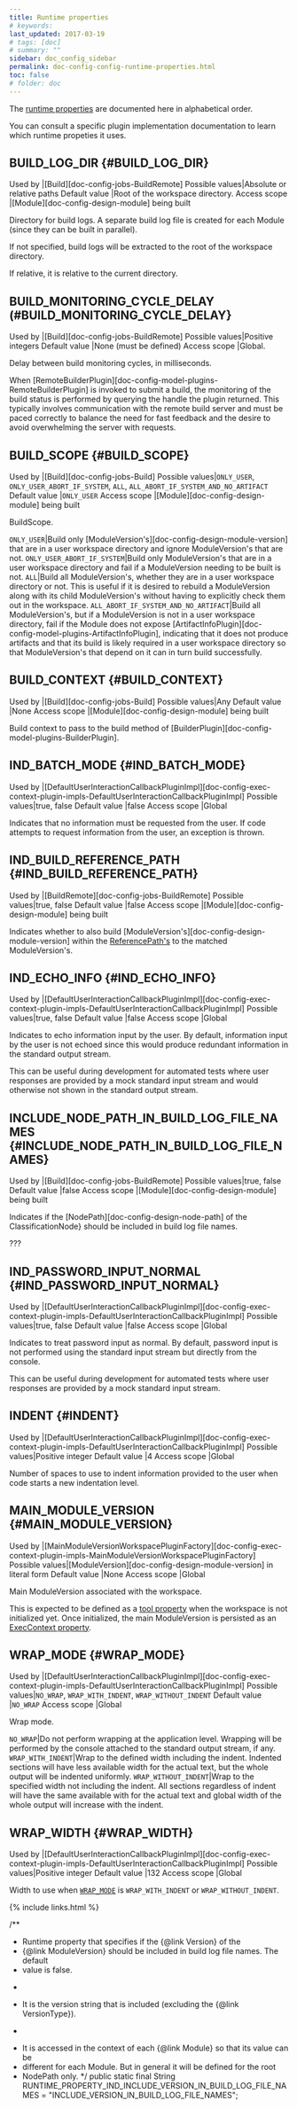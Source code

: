 ```yaml
---
title: Runtime properties
# keywords:
last_updated: 2017-03-19
# tags: [doc]
# summary: ""
sidebar: doc_config_sidebar
permalink: doc-config-config-runtime-properties.html
toc: false
# folder: doc
---
```


The [runtime properties](doc-config-design-properties.html#runtime-properties)
are documented here in alphabetical order.

You can consult a specific plugin implementation documentation to learn which
runtime propeties it uses. 

BUILD_LOG_DIR {#BUILD_LOG_DIR}
-------------

Used by        |[Build][doc-config-jobs-BuildRemote]
Possible values|Absolute or relative paths
Default value  |Root of the workspace directory.
Access scope   |[Module][doc-config-design-module] being built

Directory for build logs. A separate build log file is created for each Module
(since they can be built in parallel).

If not specified, build logs will be extracted to the root of the workspace
directory.

If relative, it is relative to the current directory.

BUILD_MONITORING_CYCLE_DELAY (#BUILD_MONITORING_CYCLE_DELAY}
----------------------------

Used by        |[Build][doc-config-jobs-BuildRemote]
Possible values|Positive integers
Default value  |None (must be defined)
Access scope   |Global.

Delay between build monitoring cycles, in milliseconds.

When [RemoteBuilderPlugin][doc-config-model-plugins-RemoteBuilderPlugin] is
invoked to submit a build, the monitoring of the build status is performed by
querying the handle the plugin returned. This typically involves communication
with the remote build server and must be paced correctly to balance the need
for fast feedback and the desire to avoid overwhelming the server with
requests.

BUILD_SCOPE {#BUILD_SCOPE}
-----------

Used by        |[Build][doc-config-jobs-Build]
Possible values|`ONLY_USER`, `ONLY_USER_ABORT_IF_SYSTEM`, `ALL`, `ALL_ABORT_IF_SYSTEM_AND_NO_ARTIFACT`
Default value  |`ONLY_USER`
Access scope   |[Module][doc-config-design-module] being built


BuildScope.

`ONLY_USER`|Build only [ModuleVersion's][doc-config-design-module-version] that are in a user workspace directory and ignore ModuleVersion's that are not.
`ONLY_USER_ABORT_IF_SYSTEM`|Build only ModuleVersion's that are in a user workspace directory and fail if a ModuleVersion needing to be built is not.
`ALL`|Build all ModuleVersion's, whether they are in a user workspace directory or not. This is useful if it is desired to rebuild a ModuleVersion along with its child ModuleVersion's without having to explicitly check them out in the workspace.
`ALL_ABORT_IF_SYSTEM_AND_NO_ARTIFACT`|Build all ModuleVersion's, but if a ModuleVersion is not in a user workspace directory, fail if the Module does not expose [ArtifactInfoPlugin][doc-config-model-plugins-ArtifactInfoPlugin], indicating that it does not produce artifacts and that its build is likely required in a user workspace directory so that ModuleVersion's that depend on it can in turn build successfully.

BUILD_CONTEXT {#BUILD_CONTEXT}
-------------

Used by        |[Build][doc-config-jobs-Build]
Possible values|Any
Default value  |None
Access scope   |[Module][doc-config-design-module] being built


Build context to pass to the build method of [BuilderPlugin][doc-config-model-plugins-BuilderPlugin].

IND_BATCH_MODE {#IND_BATCH_MODE}
--------------

Used by        |[DefaultUserInteractionCallbackPluginImpl][doc-config-exec-context-plugin-impls-DefaultUserInteractionCallbackPluginImpl]
Possible values|true, false
Default value  |false
Access scope   |Global

Indicates that no information must be requested from the user. If code attempts
to request information from the user, an exception is thrown.

IND_BUILD_REFERENCE_PATH {#IND_BUILD_REFERENCE_PATH}
------------------------

Used by        |[BuildRemote][doc-config-jobs-BuildRemote]
Possible values|true, false
Default value  |false
Access scope   |[Module][doc-config-design-module] being built

Indicates whether to also build
[ModuleVersion's][doc-config-design-module-version] within the
[ReferencePath's](doc-config-design-reference-path-matcher.html#ReferencePath)
to the matched ModuleVersion's.

IND_ECHO_INFO {#IND_ECHO_INFO}
-------------

Used by        |[DefaultUserInteractionCallbackPluginImpl][doc-config-exec-context-plugin-impls-DefaultUserInteractionCallbackPluginImpl]
Possible values|true, false
Default value  |false
Access scope   |Global

Indicates to echo information input by the user. By default, information input
by the user is not echoed since this would produce redundant information in the
standard output stream.

This can be useful during development for automated tests where user responses
are provided by a mock standard input stream and would otherwise not shown in
the standard output stream.

INCLUDE_NODE_PATH_IN_BUILD_LOG_FILE_NAMES {#INCLUDE_NODE_PATH_IN_BUILD_LOG_FILE_NAMES}
-----------------------------------------

Used by        |[Build][doc-config-jobs-BuildRemote]
Possible values|true, false
Default value  |false
Access scope   |[Module][doc-config-design-module] being built

Indicates if the [NodePath][doc-config-design-node-path] of the ClassificationNode} should be included in build log file names.





???





IND_PASSWORD_INPUT_NORMAL {#IND_PASSWORD_INPUT_NORMAL}
-------------------------

Used by        |[DefaultUserInteractionCallbackPluginImpl][doc-config-exec-context-plugin-impls-DefaultUserInteractionCallbackPluginImpl]
Possible values|true, false
Default value  |false
Access scope   |Global

Indicates to treat password input as normal. By default, password input is not
performed using the standard input stream but directly from the console.

This can be useful during development for automated tests where user responses
are provided by a mock standard input stream. 

INDENT {#INDENT}
------

Used by        |[DefaultUserInteractionCallbackPluginImpl][doc-config-exec-context-plugin-impls-DefaultUserInteractionCallbackPluginImpl]
Possible values|Positive integer
Default value  |4
Access scope   |Global

Number of spaces to use to indent information provided to the user when code
starts a new indentation level.

MAIN_MODULE_VERSION {#MAIN_MODULE_VERSION}
-------------------

Used by        |[MainModuleVersionWorkspacePluginFactory][doc-config-exec-context-plugin-impls-MainModuleVersionWorkspacePluginFactory]
Possible values|[ModuleVersion][doc-config-design-module-version] in literal form
Default value  |None 
Access scope   |Global

Main ModuleVersion associated with the workspace.

This is expected to be defined as a
[tool property](doc-config-design-properties.html#tool-properties) when the
workspace is not initialized yet. Once initialized, the main ModuleVersion is
persisted as an
[ExecContext property](doc-config-design-properties.html#exec-context-properties). 

WRAP_MODE {#WRAP_MODE}
---------

Used by        |[DefaultUserInteractionCallbackPluginImpl][doc-config-exec-context-plugin-impls-DefaultUserInteractionCallbackPluginImpl]
Possible values|`NO_WRAP`, `WRAP_WITH_INDENT`, `WRAP_WITHOUT_INDENT`
Default value  |`NO_WRAP`
Access scope   |Global

Wrap mode.

`NO_WRAP`|Do not perform wrapping at the application level. Wrapping will be performed by the console attached to the standard output stream, if any.
`WRAP_WITH_INDENT`|Wrap to the defined width including the indent. Indented sections will have less available width for the actual text, but the whole output will be indented uniformly.
`WRAP_WITHOUT_INDENT`|Wrap to the specified width not including the indent. All sections regardless of indent will have the same available with for the actual text and global width of the whole output will increase with the indent.

WRAP_WIDTH {#WRAP_WIDTH}
----------

Used by        |[DefaultUserInteractionCallbackPluginImpl][doc-config-exec-context-plugin-impls-DefaultUserInteractionCallbackPluginImpl]
Possible values|Positive integer
Default value  |132
Access scope   |Global

Width to use when [`WRAP_MODE`](#WRAP_MODE) is `WRAP_WITH_INDENT` or `WRAP_WITHOUT_INDENT`.

{% include links.html %}












  /**
   * Runtime property that specifies if the {@link Version} of the
   * {@link ModuleVersion} should be included in build log file names. The default
   * value is false.
   * <p>
   * It is the version string that is included (excluding the {@link VersionType}).
   * <p>
   * It is accessed in the context of each {@link Module} so that its value can be
   * different for each Module. But in general it will be defined for the root
   * NodePath only.
   */
  public static final String RUNTIME_PROPERTY_IND_INCLUDE_VERSION_IN_BUILD_LOG_FILE_NAMES = "INCLUDE_VERSION_IN_BUILD_LOG_FILE_NAMES";

